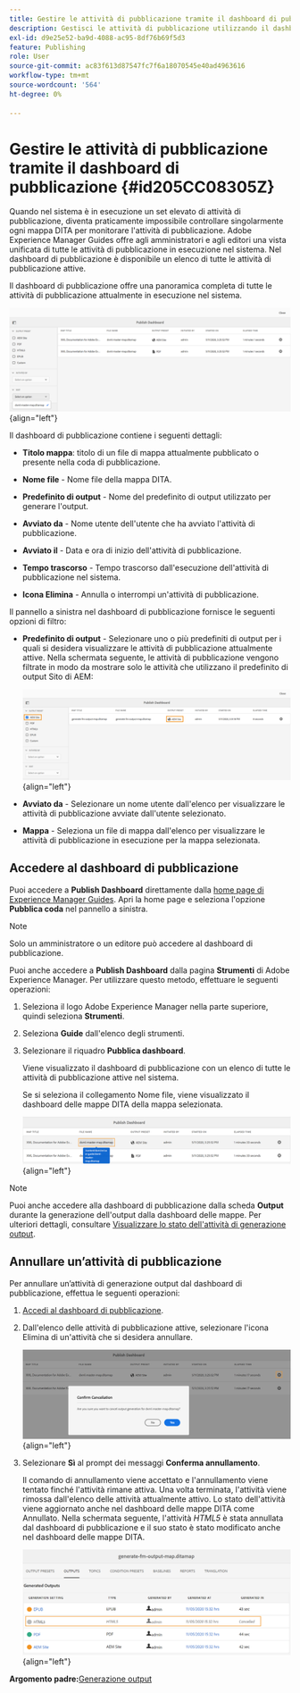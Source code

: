 ```yaml
---
title: Gestire le attività di pubblicazione tramite il dashboard di pubblicazione
description: Gestisci le attività di pubblicazione utilizzando il dashboard di pubblicazione in AEM Guides. Scopri come accedere al dashboard di pubblicazione e annullare un’attività di pubblicazione.
exl-id: d9e25e52-ba9d-4088-ac95-8df76b69f5d3
feature: Publishing
role: User
source-git-commit: ac83f613d87547fc7f6a18070545e40ad4963616
workflow-type: tm+mt
source-wordcount: '564'
ht-degree: 0%

---
```


# Gestire le attività di pubblicazione tramite il dashboard di pubblicazione {#id205CC08305Z}

Quando nel sistema è in esecuzione un set elevato di attività di pubblicazione, diventa praticamente impossibile controllare singolarmente ogni mappa DITA per monitorare l&#39;attività di pubblicazione. Adobe Experience Manager Guides offre agli amministratori e agli editori una vista unificata di tutte le attività di pubblicazione in esecuzione nel sistema. Nel dashboard di pubblicazione è disponibile un elenco di tutte le attività di pubblicazione attive.

Il dashboard di pubblicazione offre una panoramica completa di tutte le attività di pubblicazione attualmente in esecuzione nel sistema.

![](images/publish-dashboard.png){align="left"}

Il dashboard di pubblicazione contiene i seguenti dettagli:

- **Titolo mappa**: titolo di un file di mappa attualmente pubblicato o presente nella coda di pubblicazione.

- **Nome file** - Nome file della mappa DITA.

- **Predefinito di output** - Nome del predefinito di output utilizzato per generare l&#39;output.

- **Avviato da** - Nome utente dell&#39;utente che ha avviato l&#39;attività di pubblicazione.

- **Avviato il** - Data e ora di inizio dell&#39;attività di pubblicazione.

- **Tempo trascorso** - Tempo trascorso dall&#39;esecuzione dell&#39;attività di pubblicazione nel sistema.

- **Icona Elimina** - Annulla o interrompi un&#39;attività di pubblicazione.

Il pannello a sinistra nel dashboard di pubblicazione fornisce le seguenti opzioni di filtro:

- **Predefinito di output** - Selezionare uno o più predefiniti di output per i quali si desidera visualizzare le attività di pubblicazione attualmente attive. Nella schermata seguente, le attività di pubblicazione vengono filtrate in modo da mostrare solo le attività che utilizzano il predefinito di output Sito di AEM:

  ![](images/publish-dashboard-preset-filter.png){align="left"}

- **Avviato da** - Selezionare un nome utente dall&#39;elenco per visualizzare le attività di pubblicazione avviate dall&#39;utente selezionato.

- **Mappa** - Seleziona un file di mappa dall&#39;elenco per visualizzare le attività di pubblicazione in esecuzione per la mappa selezionata.

## Accedere al dashboard di pubblicazione

Puoi accedere a **Publish Dashboard** direttamente dalla [home page di Experience Manager Guides](./intro-home-page.md). Apri la home page e seleziona l&#39;opzione **Pubblica coda** nel pannello a sinistra.

>[!NOTE]
>
> Solo un amministratore o un editore può accedere al dashboard di pubblicazione.

Puoi anche accedere a **Publish Dashboard** dalla pagina **Strumenti** di Adobe Experience Manager. Per utilizzare questo metodo, effettuare le seguenti operazioni:

1. Seleziona il logo Adobe Experience Manager nella parte superiore, quindi seleziona **Strumenti**.

1. Seleziona **Guide** dall&#39;elenco degli strumenti.

1. Selezionare il riquadro **Pubblica dashboard**.

   Viene visualizzato il dashboard di pubblicazione con un elenco di tutte le attività di pubblicazione attive nel sistema.

   Se si seleziona il collegamento Nome file, viene visualizzato il dashboard delle mappe DITA della mappa selezionata.

   ![](images/publish-dashboard-click-filename-link.png){align="left"}


>[!NOTE]
>
> Puoi anche accedere alla dashboard di pubblicazione dalla scheda **Output** durante la generazione dell&#39;output dalla dashboard delle mappe. Per ulteriori dettagli, consultare [Visualizzare lo stato dell&#39;attività di generazione output](generate-output-for-a-dita-map.md#viewing_output_history).

## Annullare un’attività di pubblicazione

Per annullare un’attività di generazione output dal dashboard di pubblicazione, effettua le seguenti operazioni:

1. [Accedi al dashboard di pubblicazione](#access-the-publish-dashboard).

1. Dall&#39;elenco delle attività di pubblicazione attive, selezionare l&#39;icona Elimina di un&#39;attività che si desidera annullare.

   ![](images/publish-dashboard-cancel-task.png){align="left"}

1. Selezionare **Sì** al prompt dei messaggi **Conferma annullamento**.

   Il comando di annullamento viene accettato e l&#39;annullamento viene tentato finché l&#39;attività rimane attiva. Una volta terminata, l&#39;attività viene rimossa dall&#39;elenco delle attività attualmente attivo. Lo stato dell&#39;attività viene aggiornato anche nel dashboard delle mappe DITA come Annullato. Nella schermata seguente, l&#39;attività *HTML5* è stata annullata dal dashboard di pubblicazione e il suo stato è stato modificato anche nel dashboard delle mappe DITA.

   ![](images/cancelled-output-task.png){align="left"}


**Argomento padre:**&#x200B;[ Generazione output](generate-output.md)
